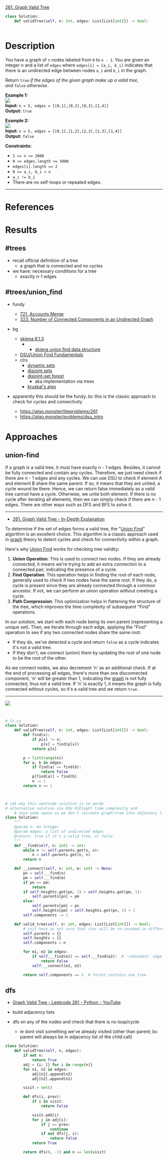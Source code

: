 [261. Graph Valid Tree](https://neetcode.io/problems/valid-tree)

```python
class Solution:
    def validTree(self, n: int, edges: List[List[int]]) -> bool:
    
```

# Description

You have a graph of `n` nodes labeled from `0` to `n - 1`. You are given an integer n and a list of `edges` where `edges[i] = [a_i, b_i]` indicates that there is an undirected edge between nodes `a_i` and `b_i` in the graph.

Return `true` _if the edges of the given graph make up a valid tree, and_ `false` _otherwise_.

**Example 1:**  
![](!assets/attachments/Pasted%20image%2020240417155150.png)  
**Input:** `n = 5, edges = [[0,1],[0,2],[0,3],[1,4]]`  
**Output:** `true`

**Example 2:**  
![](!assets/attachments/Pasted%20image%2020240417155201.png)  
**Input:** `n = 5, edges = [[0,1],[1,2],[2,3],[1,3],[1,4]]`  
**Output:** `false`  

**Constraints:**
- `1 <= n <= 2000`
- `0 <= edges.length <= 5000`
- `edges[i].length == 2`
- `0 <= a_i, b_i < n`
- `a_i != b_i`
- There are no self-loops or repeated edges.

---

# References





# Results



## #trees 

- recall official definition of a tree
	- a graph that is connected and no cycles
- we have: necessary conditions for a tree
	- exactly n-1 edges



## #trees/union_find 
- fundy
	- [721. Accounts Merge](721.%20Accounts%20Merge.md)
	- [323. Number of Connected Components in an Undirected Graph](323.%20Number%20of%20Connected%20Components%20in%20an%20Undirected%20Graph.md)

- bg
	- [skiena 8.1.3](../_refs/02%20algorithms/skiena.pdf#page=264)
		- - [skiena union find data structure](../_refs/02%20algorithms/skiena.pdf#page=470&selection=34,0,76,49)
	- [DSU/Union Find Fundamentals](https://algo.monster/problems/dsu_intro)
	- clrs
		- [dynamic sets](../_refs/02%20algorithms/clrs.pdf#page=271)
		- [disjoint sets](../_refs/02%20algorithms/clrs.pdf#page=542)
		- [disjoint-set forest](../_refs/02%20algorithms/clrs.pdf#page=549)
			- aka implementation via trees
		- [kruskal's algo](../_refs/02%20algorithms/clrs.pdf#page=613)


- apparently this should be the fundy..bc this is the classic approach to check for cycles and connectivity
	- https://algo.monster/liteproblems/261
	- https://algo.monster/problems/dsu_intro



# Approaches




## union-find


If a graph is a valid tree, it must have exactly n - 1 edges. Besides, it cannot be fully connected and contain any cycles. Therefore, we just need check if there are n - 1 edges and any cycles. We can use DSU to check if element A and element B share the same parent. If so, it means that they are united, a cycle wound be there. Hence, we can return false immediately as a valid tree cannot have a cycle. Otherwise, we unite both element. If there is no cycle after iterating all elements, then we can simply check if there are n - 1 edges. There are other ways such as DFS and BFS to solve it.

---

- [261. Graph Valid Tree - In-Depth Explanation](https://algo.monster/liteproblems/261)


To determine if the set of edges forms a valid tree, the "[Union Find](https://algo.monster/problems/dsu_intro)" algorithm is an excellent choice. This algorithm is a classic approach used in [graph](https://algo.monster/problems/graph_intro) theory to detect cycles and check for connectivity within a graph.

Here's why [Union Find](https://algo.monster/problems/dsu_intro) works for checking tree validity:

1. **Union Operation**: This is used to connect two nodes. If they are already connected, it means we're trying to add an extra connection to a connected pair, indicating the presence of a cycle.
2. **Find Operation**: This operation helps in finding the root of each node, generally used to check if two nodes have the same root. If they do, a cycle is present since they are already connected through a common ancestor. If not, we can perform an union operation without creating a cycle.
3. **Path Compression**: This optimization helps in flattening the structure of the tree, which improves the time complexity of subsequent "Find" operations.

In our solution, we start with each node being its own parent (representing a unique set). Then, we iterate through each edge, applying the "Find" operation to see if any two connected nodes share the same root:

- If they do, we've detected a cycle and return `false` as a cycle indicates it's not a valid tree.
- If they don't, we connect (union) them by updating the root of one node to be the root of the other.

As we connect nodes, we also decrement 'n' as an additional check. If at the end of processing all edges, there's more than one disconnected component, 'n' will be greater than 1, indicating the [graph](https://algo.monster/problems/graph_intro) is not fully connected, thus not a valid tree. If 'n' is exactly 1, it means the graph is fully connected without cycles, so it's a valid tree and we return `true`.


---




![](../!assets/attachments/Pasted%20image%2020240423131549.png)



```python


# lc.ca
class Solution:
    def validTree(self, n: int, edges: List[List[int]]) -> bool:
        def find(x):
            if p[x] != x:
                p[x] = find(p[x])
            return p[x]

        p = list(range(n))
        for a, b in edges:
            if find(a) == find(b):
                return False
            p[find(a)] = find(b)
            n -= 1
        return n == 1



# idk why this neetcode solutino is so wordy
# alternative solution via DSU O(ElogV) time complexity and 
    # save some space as we don't recreate graph\tree into adjacency list prior dfs and loop over the edge list directly
class Solution:
    """
    @param n: An integer
    @param edges: a list of undirected edges
    @return: true if it's a valid tree, or false
    """
    def __find(self, n: int) -> int:
        while n != self.parents.get(n, n):
            n = self.parents.get(n, n)
        return n

    def __connect(self, n: int, m: int) -> None:
        pn = self.__find(n)
        pm = self.__find(m)
        if pn == pm:
            return
        if self.heights.get(pn, 1) > self.heights.get(pm, 1):
            self.parents[pn] = pm
        else:
            self.parents[pm] = pn
            self.heights[pm] = self.heights.get(pn, 1) + 1
        self.components -= 1

    def valid_tree(self, n: int, edges: List[List[int]]) -> bool:
        # init here as not sure that ctor will be re-invoked in different tests
        self.parents = {}
        self.heights = {}
        self.components = n

        for e1, e2 in edges:
            if self.__find(e1) == self.__find(e2):  # 'redundant' edge
                return False
            self.__connect(e1, e2)

        return self.components == 1  # forest contains one tree

```


## dfs


- [Graph Valid Tree - Leetcode 261 - Python - YouTube](https://www.youtube.com/watch?v=bXsUuownnoQ&list=PLPe9IkX86X3y5m_MvtNu2ughxsvkqUNKr&index=91)


- build adjacency lists
- dfs on any of the nodes and check that there is no loop/cycle
	- ie dont visit something we've already visited (other than parent; bc parent will always be in adjacency list of the child call)


```python
class Solution:
    def validTree(self, n, edges):
        if not n:
            return True
        adj = {i: [] for i in range(n)}
        for n1, n2 in edges:
            adj[n1].append(n2)
            adj[n2].append(n1)

        visit = set()

        def dfs(i, prev):
            if i in visit:
                return False

            visit.add(i)
            for j in adj[i]:
                if j == prev:
                    continue
                if not dfs(j, i):
                    return False
            return True

        return dfs(0, -1) and n == len(visit)

```

